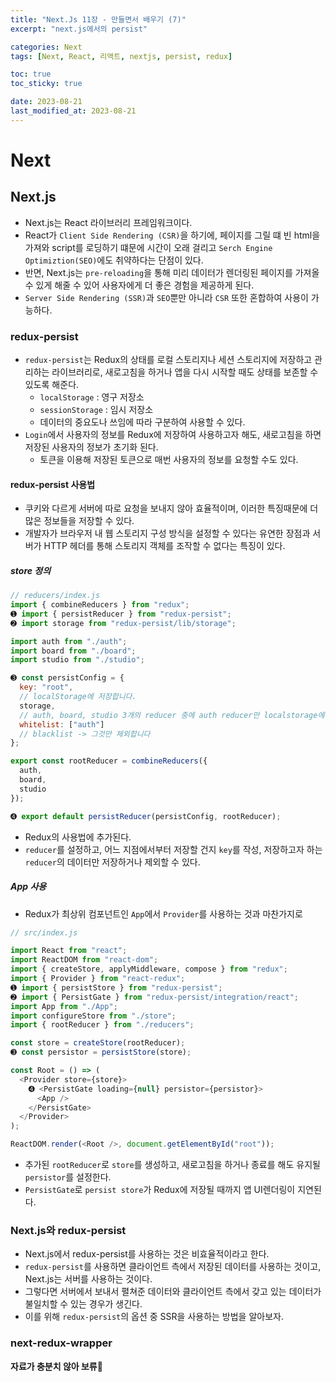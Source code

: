 ```yaml
---
title: "Next.Js 11장 - 만들면서 배우기 (7)"
excerpt: "next.js에서의 persist"

categories: Next
tags: [Next, React, 리액트, nextjs, persist, redux]

toc: true
toc_sticky: true

date: 2023-08-21
last_modified_at: 2023-08-21
---
```


# Next

## Next.js

- Next.js는 React 라이브러리 프레임워크이다.
- React가 `Client Side Rendering (CSR)`을 하기에, 페이지를 그릴 떄 빈 html을 가져와 script를 로딩하기 떄문에 시간이 오래 걸리고 `Serch Engine Optimiztion(SEO)`에도 취약하다는 단점이 있다.
- 반면, Next.js는 `pre-reloading`을 통해 미리 데이터가 렌더링된 페이지를 가져올 수 있게 해줄 수 있어 사용자에게 더 좋은 경험을 제공하게 된다.
- `Server Side Rendering (SSR)`과 `SEO`뿐만 아니라 `CSR` 또한 혼합하여 사용이 가능하다.

### redux-persist

- `redux-persist`는 Redux의 상태를 로컬 스토리지나 세션 스토리지에 저장하고 관리하는 라이브러리로, 새로고침을 하거나 앱을 다시 시작할 때도 상태를 보존할 수 있도록 해준다.
  - `localStorage` : 영구 저장소
  - `sessionStorage` : 임시 저장소
  - 데이터의 중요도나 쓰임에 따라 구분하여 사용할 수 있다.
- `Login`에서 사용자의 정보를 Redux에 저장하여 사용하고자 해도, 새로고침을 하면 저장된 사용자의 정보가 초기화 된다.
  - 토큰을 이용해 저장된 토큰으로 매번 사용자의 정보를 요청할 수도 있다.

#### redux-persist 사용법

- 쿠키와 다르게 서버에 따로 요청을 보내지 않아 효율적이며, 이러한 특징때문에 더 많은 정보들을 저장할 수 있다.
- 개발자가 브라우저 내 웹 스토리지 구성 방식을 설정할 수 있다는 유연한 장점과 서버가 HTTP 헤더를 통해 스토리지 객체를 조작할 수 없다는 특징이 있다.

##### store 정의

```js
// reducers/index.js
import { combineReducers } from "redux";
➊ import { persistReducer } from "redux-persist";
➋ import storage from "redux-persist/lib/storage";

import auth from "./auth";
import board from "./board";
import studio from "./studio";

➌ const persistConfig = {
  key: "root",
  // localStorage에 저장합니다.
  storage,
  // auth, board, studio 3개의 reducer 중에 auth reducer만 localstorage에 저장합니다.
  whitelist: ["auth"]
  // blacklist -> 그것만 제외합니다
};

export const rootReducer = combineReducers({
  auth,
  board,
  studio
});

➍ export default persistReducer(persistConfig, rootReducer);
```

- Redux의 사용법에 추가된다.
- `reducer`를 설정하고, 어느 지점에서부터 저장할 건지 `key`를 작성, 저장하고자 하는 `reducer`의 데이터만 저장하거나 제외할 수 있다.

##### App 사용

- Redux가 최상위 컴포넌트인 `App`에서 `Provider`를 사용하는 것과 마찬가지로

```js
// src/index.js

import React from "react";
import ReactDOM from "react-dom";
import { createStore, applyMiddleware, compose } from "redux";
import { Provider } from "react-redux";
➊ import { persistStore } from "redux-persist";
➋ import { PersistGate } from "redux-persist/integration/react";
import App from "./App";
import configureStore from "./store";
import { rootReducer } from "./reducers";

const store = createStore(rootReducer);
➌ const persistor = persistStore(store);

const Root = () => (
  <Provider store={store}>
    ➍ <PersistGate loading={null} persistor={persistor}>
      <App />
    </PersistGate>
  </Provider>
);

ReactDOM.render(<Root />, document.getElementById("root"));
```

- 추가된 `rootReducer`로 `store`를 생성하고, 새로고침을 하거나 종료를 해도 유지될 `persistor`를 설정한다.
- `PersistGate`로 `persist store`가 Redux에 저장될 때까지 앱 UI렌더링이 지연된다.

### Next.js와 redux-persist

- Next.js에서 redux-persist를 사용하는 것은 비효율적이라고 한다.
- `redux-persist`를 사용하면 클라이언트 측에서 저장된 데이터를 사용하는 것이고, Next.js는 서버를 사용하는 것이다.
- 그렇다면 서버에서 보내서 펼쳐준 데이터와 클라이언트 측에서 갖고 있는 데이터가 불일치할 수 있는 경우가 생긴다.
- 이를 위해 `redux-persist`의 옵션 중 SSR을 사용하는 방법을 알아보자.

### next-redux-wrapper

**자료가 충분치 않아 보류🥲**
